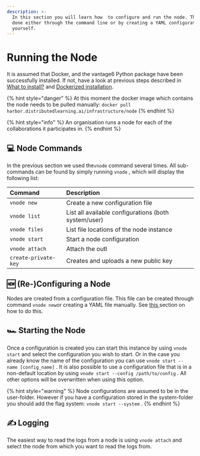 ```yaml
---
description: >-
  In this section you will learn how  to configure and run the node. This can be
  done either through the command line or by creating a YAML configuration file
  yourself.
---
```


# Running the Node

It is assumed that Docker, and the vantage6 Python package have been successfully installed. If not, have a look at previous steps described in [What to install?](../../installation/preliminaries.md) and [Dockerized installation](../../installation/dockerized-installation.md).

{% hint style="danger" %}
At this moment the docker image which contains the node needs to be pulled manually: `docker pull harbor.distributedlearning.ai/infrastructure/node`
{% endhint %}

{% hint style="info" %}
An organisation runs a node for each of the collaborations it participates in.
{% endhint %}

## 💻 Node Commands

In the previous section we used the`vnode` command several times. All sub-commands can be found by simply running `vnode` , which will display the following list:

| Command | Description |
| :--- | :--- |
| `vnode new` | Create a new configuration file |
| `vnode list` | List all available configurations \(both system/user\) |
| `vnode files` | List file locations of the node instance |
| `vnode start` | Start a node configuration |
| `vnode attach` | Attach the outl |
| `create-private-key` | Creates and uploads a new public key

## 🆕 \(Re-\)Configuring a Node

Nodes are created from a configuration file. This file can be created through command `vnode new`or creating a YAML file manually. See [this ](../running-the-server/server-configuration.md)section on how to do this.

##  🏎 Starting the Node

Once a configuration is created you can start this instance by using `vnode start` and select the configuration you wish to start. Or in the case you already know the name of the configuration you can use `vnode start --name [config_name]` . It is also possible to use a configuration file that is in a non-default location by using `vnode start --config /path/to/config` . All other options will be overwritten when using this option.

{% hint style="warning" %}
Node configurations are assumed to be in the user-folder. However if you have a configuration stored in the system-folder you should add the flag system: `vnode start --system` .
{% endhint %}

## ✍ Logging

The easiest way to read the logs from a node is using `vnode attach` and select the node from which you want to read the logs from.
